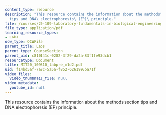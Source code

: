 ```yaml
---
content_type: resource
description: "This resource contains the information about the methods\_section\_\
  tips and DNA\_electrophoresis\_(EP)\_principle."
file: /courses/20-109-laboratory-fundamentals-in-biological-engineering-spring-2010/f14bd5af7a9c5a5af8526261995ba71f_MIT20_109S10_labpre_m1d2.pdf
file_type: application/pdf
learning_resource_types:
- Labs
ocw_type: OCWFile
parent_title: Labs
parent_type: CourseSection
parent_uid: c810141c-0282-3f29-da2a-83f1fe93dcb1
resourcetype: Document
title: MIT20_109S10_labpre_m1d2.pdf
uid: f14bd5af-7a9c-5a5a-f852-6261995ba71f
video_files:
  video_thumbnail_file: null
video_metadata:
  youtube_id: null
---
```

This resource contains the information about the methods section tips and DNA electrophoresis (EP) principle.

